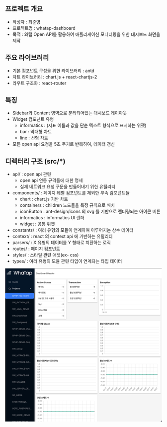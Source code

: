 ## 프로젝트 개요

* 작성자 : 최준영
* 프로젝트명 : whatap-dashboard
* 목적 : 와탭 Open API를 활용하여 애플리케이션 모니터링을 위한 대시보드 화면을 제작

## 주요 라이브러리

* 기본 컴포넌트 구성을 위한 라이브러리 : antd
* 차트 라이브러리 : chart.js + react-chartjs-2
* 라우트 구조화 : react-router

## 특징

* Sidebar와 Content 영역으로 분리되어있는 대시보드 레이아웃
* Widget 컴포넌트 유형
    * informatics : (지표 이름과 값을 단순 텍스트 형식으로 표시하는 위젯)
    * bar : 막대형 차트
    * line : 선형 차트
* 모든 open api 요청을 5초 주기로 반복하여, 데이터 갱신

## 디렉터리 구조 (src/*)

* api/ : open api 관련
    * open api 연동 규격들에 대한 명세
    * 실제 네트워크 요청 구문을 만들어내기 위한 유틸리티
* components/ : 페이지 레벨 컴포넌트를 제외한 부속 컴포넌트들
    * chart : chart.js 기반 차트
    * containers : children 노드들을 특정 규칙으로 배치
    * iconButton : ant-design/icons 의 svg 를 기반으로 렌더링되는 아이콘 버튼
    * informatics : informatics UI 렌더
    * widget : 공통 위젯
* constants/ : 여러 유형의 모듈이 연계하여 이루어지는 상수 데이터
* context/ : react 의 context api 에 기반하는 유틸리티
* parsers/ : X 유형의 데이터를 Y 형태로 치환하는 로직
* routes/ : 페이지 컴포넌트
* styles/ : 스타일 관련 애셋(ex- css)
* types/ : 여러 유형의 모듈 관련 타입이 연계되는 타입 데이터

![application_monitoring](public/images/whatap-dashboard-1.png)
